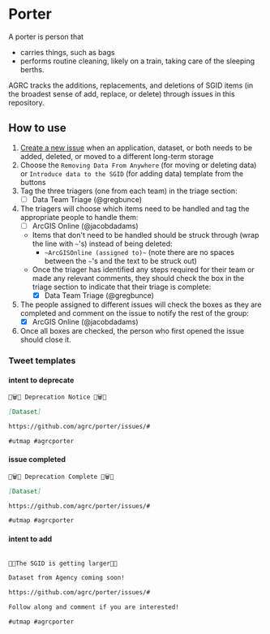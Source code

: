 # Porter

A porter is person that

- carries things, such as bags
- performs routine cleaning, likely on a train, taking care of the sleeping berths.

AGRC tracks the additions, replacements, and deletions of SGID items (in the broadest sense of add, replace, or delete) through issues in this repository.

## How to use

1. [Create a new issue](https://github.com/agrc/cemetery/issues/new/choose) when an application, dataset, or both needs to be added, deleted, or moved to a different long-term storage
1. Choose the `Removing Data From Anywhere` (for moving or deleting data) or `Introduce data to the SGID` (for adding data) template from the buttons
1. Tag the three triagers (one from each team) in the triage section:
   - [ ] Data Team Triage (@gregbunce)
1. The triagers will choose which items need to be handled and tag the appropriate people to handle them:
   - [ ] ArcGIS Online (@jacobdadams)
   - Items that don't need to be handled should be struck through (wrap the line with `~`'s) instead of being deleted:
      - `~ArcGISOnline (assigned to)~` (note there are no spaces between the `~`'s and the text to be struck out)
   - Once the triager has identified any steps required for their team or made any relevant comments, they should check the box in the triage section to indicate that their triage is complete:
      - [x] Data Team Triage (@gregbunce)
1. The people assigned to different issues will check the boxes as they are completed and comment on the issue to notify the rest of the group:
   - [x] ArcGIS Online (@jacobdadams)
1. Once all boxes are checked, the person who first opened the issue should close it.

### Tweet templates

#### intent to deprecate

```md
🚮🗑️🚮 Deprecation Notice 🚮🗑️🚮

[Dataset]

https://github.com/agrc/porter/issues/#

#utmap #agrcporter
```

#### issue completed

```md
🚮🗑️🚮 Deprecation Complete 🚮🗑️🚮

[Dataset]

https://github.com/agrc/porter/issues/#

#utmap #agrcporter
```

#### intent to add

```md

🌱🌱The SGID is getting larger🌳🌳

Dataset from Agency coming soon!

https://github.com/agrc/porter/issues/#

Follow along and comment if you are interested!

#utmap #agrcporter
```
